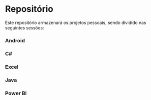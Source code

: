 # Repositório

Este repositório armazenará os projetos pessoais, sendo dividido nas seguintes sessões:

### Android

### C#

### Excel

### Java

### Power BI
